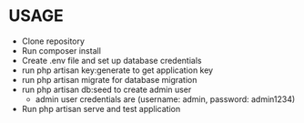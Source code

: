 # USAGE

- Clone repository
- Run composer install
- Create .env file and set up database credentials
- run php artisan key:generate to get application key
- run php artisan migrate for database migration
- run php artisan db:seed to create admin user
    * admin user credentials are (username: admin, password: admin1234)
- Run php artisan serve and test application
